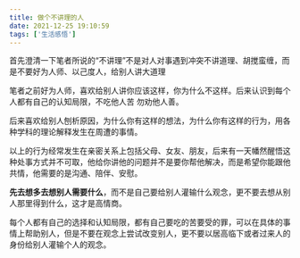 ```yaml
---
title: 做个不讲理的人
date: 2021-12-25 19:10:59
tags: ['生活感悟']
---
```


首先澄清一下笔者所说的“不讲理”不是对人对事遇到冲突不讲道理、胡搅蛮缠，而是不要好为人师、以己度人，给别人讲大道理

笔者之前好为人师，喜欢给别人讲你应该这样，你为什么不这样。后来认识到每个人都有自己的认知局限，不吃他人苦 勿劝他人善。

后来喜欢给别人刨析原因，为什么你有这样的想法，为什么你有这样的行为，用各种学科的理论解释发生在周遭的事情。

以上的行为经常发生在亲密关系上包括父母、女友、朋友，后来有一天幡然醒悟这种处事方式并不可取，他给你讲他的问题并不是要你帮他解决，而是希望你能跟他共情，他需要的是沟通、陪伴、安慰。

**先去想多去想别人需要什么**，而不是自己要给别人灌输什么观念，更不要去想从别人那里得到什么，这才是高情商。

每个人都有自己的选择和认知局限，都有自己要吃的苦要受的罪，可以在具体的事情上帮助别人，但是不要在观念上尝试改变别人，更不要以居高临下或者过来人的身份给别人灌输个人的观念。
